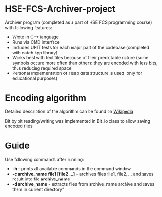 # HSE-FCS-Archiver-project
Archiver program (completed as a part of HSE FCS programming course) with following features:

- Wrote in C++ language
- Runs via CMD interface
- Includes UNIT tests for each major part of the codebase (completed with catch.hpp library)
- Works best with text files because of their predictable nature (some symbols occure more often than others: they are encoded with less bits, thus reducing required space)
- Personal implementation of Heap data structure is used (only for educational purposes)

# Encoding algorithm
Detailed description of the algorithm can be found on [Wikipedia](https://en.wikipedia.org/wiki/Huffman_coding)

Bit by bit reading/writing was implemented in Bit_io class to allow saving encoded files

# Guide
Use following commands after running: 

- **-h** - prints all available commands in the command window
- **-c archive_name file1 [file2 ...]** - archives files file1, file2, ... and saves result into file **archive_name**
- **-d archive_name** - extracts files from archive_name archive and saves them in current directory"
